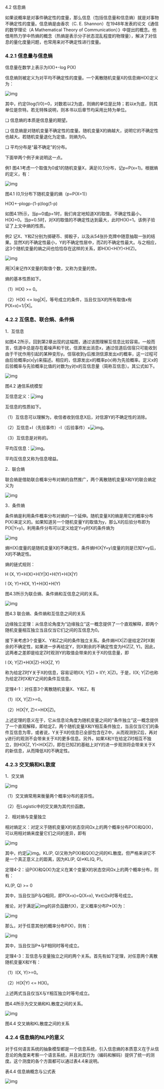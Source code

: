 4.2 信息熵

如果说概率是对事件确定性的度量，那么信息（包括信息量和信息熵）就是对事物不确定性的度量。信息熵是由香农（C. E. Shannon）在1948年发表的论文《通信的数学理论（A Mathematical Theory of Communication）》中提出的概念。他借用热力学中热熵的概念（热熵是表示分子状态混乱程度的物理量），解决了对信息的量化度量问题，也常用来对不确定性进行度量。

### 4.2.1 信息量与信息熵

信息量在数学上表示为I(X)+-log P(X)

信息熵则被定义为对平均不确定性的度量。一个离散随机变量X的信息熵H(X)定义为：

![img](https://cdn.nlark.com/yuque/0/2021/jpeg/21473765/1631784587130-0905f857-244e-48cf-8783-33ec5e4f5a67.jpeg)

其中，约定0log(1/0)=0，对数若以2为底，则熵的单位是比特；若以e为底，则其单位是奈特。若无特殊说明，则本书以后章节均采用比特为单位。

❑ 信息熵的本质是信息量的期望。

❑ 信息熵是对随机变量不确定性的度量。随机变量X的熵越大，说明它的不确定性也越大。若随机变量退化为定值，则熵为0。

❑ 平均分布是“最不确定”的分布。

下面举两个例子来说明这一点。

例1 图4.1考虑一个取值为0或1的随机变量X，满足(0,1)分布，记p=P(x=1)。根据熵的定义，有：

![img](https://cdn.nlark.com/yuque/0/2021/jpeg/21473765/1631784587699-5bbe9138-ca6d-45ab-b445-759c0265418b.jpeg)

图4.1 (0,1)分布下随机变量的熵（p=P(X=1)）

H(X)+-plogp-(1-p)log(1-p)

如图4.1所示，当p=0或p=1时，我们肯定地知道X的取值，不确定性最小，H(X)=0。当p=0.5时，对X的取值的不确定性达到最大，此时H(X)=1。该例子验证了上文中熵的性质。

例2 记X、Y和Z分别为掷硬币、掷骰子，以及从54张扑克牌中随意抽取一张的结果。显然X的不确定性最小，Y的不确定性居中，而Z的不确定性最大。与之相应，这3个随机变量的熵之间也恰恰存在这样的关系，即H(X)<H(Y)<H(Z)。

![img](https://cdn.nlark.com/yuque/0/2021/jpeg/21473765/1631784588168-2a37854b-09f7-4c68-8673-d412b0c0ad89.jpeg)

用|X|来记作X变量的取值个数，又称为变量的势。

熵的基本性质如下。

（1）H(X) >= 0。

（2）H(X) <= log|X|，等号成立的条件，当且仅当X的所有取值x有P(X=x)=1/|X|。

### 4.2.2 互信息、联合熵、条件熵

1．互信息

如图4.2所示，回到第2章出现的这幅图，通过该图理解互信息比较容易。一般而言，信道中总是存在着噪声和干扰，信源发出消息x，通过信道后信宿只可能收到由于干扰作用引起的某种变形y。信宿收到y后推测信源发出x的概率，这一过程可由后验概率p(x|y)来描述。相应的，信源发出x的概率p(x)称为先验概率。定义x的后验概率与先验概率比值的对数为y对x的互信息量（简称互信息）。其公式如下。

![img](https://cdn.nlark.com/yuque/0/2021/jpeg/21473765/1631784588793-0c8edd30-5ed6-46fd-a5ac-9ef436ffb1a4.jpeg)

图4.2 通信系统模型

互信息定义：![img](https://cdn.nlark.com/yuque/0/2021/jpeg/21473765/1631784589271-329b5b21-96cc-41d6-bb71-17c94f13f9ff.jpeg)

互信息的性质如下。

（1）互信息可以理解为，收信者收到信息X后，对信源Y的不确定性的消除。

（2）互信息+I（先验事件）-I（后验事件）+![img](https://cdn.nlark.com/yuque/0/2021/jpeg/21473765/1631784589789-a287cb23-55a3-4a22-8134-88a19e172190.jpeg)。

（3）互信息是对称的。

平均互信息：![img](https://cdn.nlark.com/yuque/0/2021/jpeg/21473765/1631784590222-0bb9f1e9-0ab1-40f6-8c5b-c48b6e6d8143.jpeg)。

平均互信息又称为信息增益。

2．联合熵

联合熵是借助联合概率分布对熵的自然推广，两个离散随机变量X和Y的联合熵定义为

![img](https://cdn.nlark.com/yuque/0/2021/jpeg/21473765/1631784590768-f88fb251-195c-4f5f-80a2-f5ac458044c8.jpeg)

3．条件熵

条件熵是利用条件概率分布对熵的一个延伸。随机变量X的熵是用它的概率分布P(X)来定义的。如果知道另一个随机变量Y的取值为y，那么X的后验分布即为P(X|Y=y)。利用条件分布可以定义给定Y=y时X的条件熵为

![img](https://cdn.nlark.com/yuque/0/2021/jpeg/21473765/1631784591375-a8316e08-4bc0-4fac-8b0b-57b2edc12d95.jpeg)

熵H(X)度量的是随机变量X的不确定性，条件熵H(X|Y=y)度量的则是已知Y=y后，X的不确定性。

熵的链式规则：

H (X, Y)+H(X)+H(Y|X)+H(Y)+H(X|Y)

I (X; Y)+H(X, Y)+H(X)+H(Y)

图4.3所示为联合熵、条件熵和互信息之间的关系。

![img](https://cdn.nlark.com/yuque/0/2021/jpeg/21473765/1631784591733-da618990-ae47-4227-978a-00fe339573f1.jpeg)

图4.3 联合熵、条件熵和互信息之间的关系

边缘独立定理：从信息论角度为“边缘独立”这一概念提供了一个直观解释，即两个随机变量相互独立当且仅当它们之间的互信息为0。

接下来考虑3个变量X、Y和Z之间的条件独立关系。条件熵H(X|Z)是给定Z时X剩余的不确定性，如果进一步再给定Y，则X剩余的不确定性变为H(Z|Z, Y)。因此，这两者之差即是给定Z时观测Y的取值会带来的关于X的信息量，即

I (X; Y|Z)+H(X|Z)-H(X|Z, Y)

称为给定Z时Y关于X的信息，容易证明I(X; Y|Z) = I(Y; X|Z)。于是，I(X; Y|Z)也称为给定Z时X和Y之间的条件互信息。

定理4-1：对任意3个离散随机变量X、Y和Z，有

（1）I(X, Y|Z)>=0。

（2）H(X|Y, Z)<=H(X|Z)。

上述定理的意义在于，它从信息论角度为随机变量之间的“条件独立”这一概念提供了一个直观解释，即给定Z，两个随机变量X和Y相互条件独立，当且仅当它们的条件互信息为零，或者说，Y关于X的信息已全部包含在Z中，从而观测到Z后，再对y进行的观测不会带来关于X的更多信息。另外，如果X和Y在给定Z时相互不独立，则H(X|Z, Y)<H(X|Z)，即在已知Z的基础上对Y的进一步观测将会带来关于X的新信息，从而降低X的不确定性。

### 4.2.3 交叉熵和KL散度

1．交叉熵

![img](https://cdn.nlark.com/yuque/0/2021/jpeg/21473765/1631784592387-844ce835-1d18-4dd7-abf8-a6db6aa87090.jpeg)

（1）交叉熵常用来衡量两个概率分布的差异性。

（2）在Logistic中的交叉熵为其代价函数。

2．相对熵与变量独立

相对熵定义：对定义于随机变量X的状态空间Ωx上的两个概率分布P(X)和Q(X)，可以用相对熵来度量它们之间的差异，即有

![img](https://cdn.nlark.com/yuque/0/2021/jpeg/21473765/1631784592792-ec541830-00fb-44e6-b1d9-c334013f8c8f.jpeg)

其中，约定![img](https://cdn.nlark.com/yuque/0/2021/jpeg/21473765/1631784593715-0d90c85a-1bd5-4a4b-983a-13eb0ffe3a4c.jpeg)。KL(P, Q)又称为P(X)和Q(X)之间的KL散度。但严格来讲它不是一个真正意义上的距离，因为KL(P, Q)≠KL(Q, P)。

定理4-2：设P(X)和Q(X)为定义在某个变量X的状态空间Ωx上的两个概率分布，则有：

KL(P, Q) >= 0

其中，当且仅当P与Q相同，即P(X=x)=Q(X=x), ∀x∈Ωx时等号成立。

推论，对于满足![img](https://cdn.nlark.com/yuque/0/2021/jpeg/21473765/1631784594464-1169d5f2-fd91-4d35-90e1-1a09e257b121.jpeg)的非负函数f(X)，定义概率分布P*(X)为：

![img](https://cdn.nlark.com/yuque/0/2021/jpeg/21473765/1631784594812-d1d02738-0087-4f73-bd31-ecf1d450ae52.jpeg)

那么，对于任意其他的概率分布P(X)，则有：

![img](https://cdn.nlark.com/yuque/0/2021/jpeg/21473765/1631784595142-12502850-dcad-43d4-a647-2ff82e068b4d.jpeg)

其中，当且仅当P*与P相同时等号成立。

定理4-3：互信息与变量独立之间的两个关系。首先有如下定理，对任意两个离散随机变量X和Y有：

（1）I(X, Y)>=0。

（2）H(X|Y) <= H(X)。

上述两式当且仅当X与Y相互独立时等号成立。

图4.4所示为交叉熵和KL散度之间的关系。

![img](https://cdn.nlark.com/yuque/0/2021/jpeg/21473765/1631784595820-6c4e3f03-8601-485d-8e30-a05ea4eee0af.jpeg)

图4.4 交叉熵和KL散度之间的关系

### 4.2.4 信息熵的NLP的意义

对于任何语言系统的抽象模型都是一个信息系统，引入信息熵的本质意义在于从信息论的角度来考察一个语言系统，并且对其行为（编码和解码）提供了统一的测度。这个测度的各个方面都可以通过表4.4来说明。

表4.4 信息熵概念与公式表

![img](https://cdn.nlark.com/yuque/0/2021/jpeg/21473765/1631784596644-85da3838-9363-4053-b5b8-b015f63ae106.jpeg)
